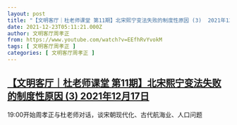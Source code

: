 ```yaml
---
layout: post
title: "【文明客厅｜杜老师课堂 第11期】北宋熙宁变法失败的制度性原因 (3)  2021年12月17日"
date: 2021-12-23T05:11:21.000Z
author: 文明客厅周孝正
from: https://www.youtube.com/watch?v=EEfhRvYvokM
tags: [ 文明客厅周孝正 ]
categories: [ 文明客厅周孝正 ]
---
```

<!--1640236281000-->
[【文明客厅｜杜老师课堂 第11期】北宋熙宁变法失败的制度性原因 (3)  2021年12月17日](https://www.youtube.com/watch?v=EEfhRvYvokM)
------

<div>
19:00开始周孝正与杜老师对话，谈宋朝现代化、古代航海业、人口问题
</div>
